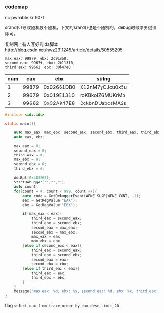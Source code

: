 ### codemap

nc pwnable.kr 9021

srand(0)导致随机数不随机，下文的srand()也是不随机的，debug时候拿关键值即可。

复制网上有人写好的ida脚本http://blog.csdn.net/hwz2311245/article/details/50555295

```
max eax: 99879, ebx: 2c91db0,
second eax: 99679, ebx: 2011310,
third eax: 99662, ebx: 30b47e8
```


| num | eax | ebx | string |
|--|---|--|--|
| 1 | 99879  | 0x02661DB0 | X12nM7yCJcu0x5u |
| 2 | 99679  | 0x019E1310 | roKBkoIZGMUKrMb |
| 3 | 99662  | 0x02A847E8 | 2ckbnDUabcsMA2s |



```c
#include <idc.idc>

static main(){

    auto max_eax, max_ebx, second_eax, second_ebx, third_eax, third_ebx;
    auto eax, ebx;

    max_eax = 0;
    second_eax = 0;
    third_eax = 0;
    max_ebx = 0;
    second_ebx = 0;
    third_ebx = 0;

    AddBpt(0x403E65);
    StartDebugger("","","");
    auto count;
    for(count = 0; count < 999; count ++){
        auto code = GetDebuggerEvent(WFNE_SUSP|WFNE_CONT, -1);
        eax = GetRegValue("EAX");
        ebx = GetRegValue("EBX");

        if(max_eax < eax){
            third_eax = second_eax;
            third_ebx = second_ebx;
            second_eax = max_eax;
            second_ebx = max_ebx;
            max_eax = eax;
            max_ebx = ebx;
        }else if(second_eax < eax){
            third_eax = second_eax;
            third_ebx = second_ebx;
            second_eax = eax;
            second_ebx = ebx;
        }else if(third_eax < eax){
            third_eax = eax;
            third_ebx = ebx;
        }
    }
    Message("max eax: %d, ebx: %x, second eax: %d, ebx: %x, third eax: %d, ebx: %x\n", max_eax, max_ebx, second_eax, second_ebx, third_eax, third_ebx);
}
```


flag
`select_eax_from_trace_order_by_eax_desc_limit_20`
